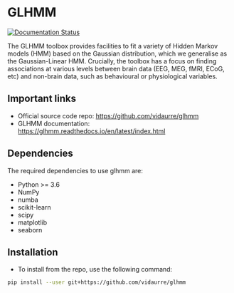 # GLHMM

[![Documentation Status](https://readthedocs.org/projects/glhmm/badge/?version=latest)](https://glhmm.readthedocs.io/en/latest/?badge=latest)

The GLHMM toolbox provides facilities to fit a variety of Hidden Markov models (HMM) based on the Gaussian distribution, which we generalise as the Gaussian-Linear HMM. 
Crucially, the toolbox has a focus on finding associations at various levels between brain data (EEG, MEG, fMRI, ECoG, etc) and non-brain data, such as behavioural or physiological variables.

## Important links

- Official source code repo: <https://github.com/vidaurre/glhmm>
- GLHMM documentation: <https://glhmm.readthedocs.io/en/latest/index.html>

## Dependencies

The required dependencies to use glhmm are:

- Python >= 3.6
- NumPy
- numba
- scikit-learn
- scipy
- matplotlib
- seaborn

## Installation

- To install from the repo, use the following command:

```bash
pip install --user git+https://github.com/vidaurre/glhmm
